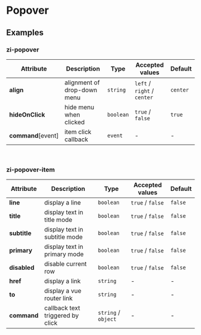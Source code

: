 # Popover

## Examples

<ex-code name="ex-popover-basic"/></ex-code>

<ex-code name="ex-popover-align"/></ex-code>

<ex-code name="ex-popover-split"/></ex-code>

<ex-code name="ex-popover-command"/></ex-code>

<ex-footer edit-link="https://github.com/zeit-ui/vue/edit/master/docs/zh-cn/components/popover.md">
<h3> zi-popover </h3>

| Attribute | Description | Type | Accepted values | Default
| ---------- | ---------- | ---- |  -------------- | ------ |
| **align** | alignment of drop-down menu | `string` | `left` / `right` / `center` | `center` |
| **hideOnClick** | hide menu when clicked | `boolean` | `true` / `false` | `true` |
| **command**[event] | item click callback | `event` | - | - |

<br/>
<h3> zi-popover-item </h3>

| Attribute | Description | Type | Accepted values | Default
| ---------- | ---------- | ---- |  -------------- | ------ |
| **line** | display a line | `boolean` | `true` / `false` | `false` |
| **title** | display text in title mode | `boolean` | `true` / `false` | `false` |
| **subtitle** | display text in subtitle mode | `boolean` | `true` / `false` | `false` |
| **primary** | display text in primary mode | `boolean` | `true` / `false` | `false` |
| **disabled** | disable current row | `boolean` | `true` / `false` | `false` |
| **href** | display a link | `string` | - | - |
| **to** | display a vue router link | `string` | - | - |
| **command** | callback text triggered by click | `string` / `object` | - | - |

</ex-footer>
